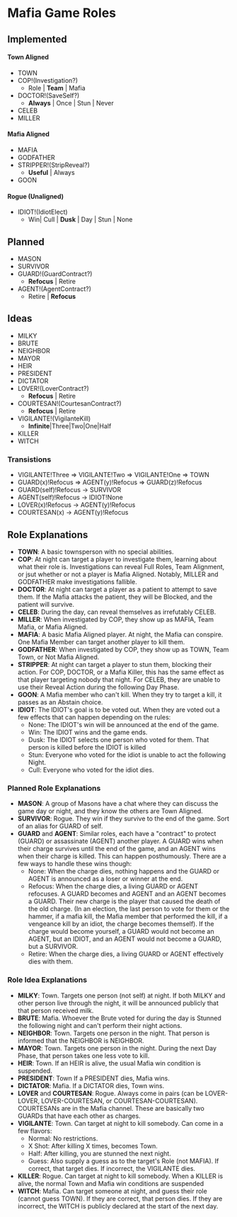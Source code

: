 # Mafia Game Roles

## Implemented

#### Town Aligned
- TOWN
- COP!(Investigation?)
    - Role | **Team** | Mafia
- DOCTOR!(SaveSelf?)
    - **Always** | Once | Stun | Never
- CELEB
- MILLER
#### Mafia Aligned
- MAFIA
- GODFATHER
- STRIPPER!(StripReveal?)
    - **Useful** | Always
- GOON

#### Rogue (Unaligned)
- IDIOT!(IdiotElect)
    - Win| Cull | **Dusk** | Day | Stun | None

## Planned 
- MASON
- SURVIVOR
- GUARD!(GuardContract?)
    - **Refocus** | Retire
- AGENT!(AgentContract?)
    - Retire  | **Refocus**

## Ideas
- MILKY
- BRUTE
- NEIGHBOR
- MAYOR
- HEIR
- PRESIDENT
- DICTATOR
- LOVER!(LoverContract?)
    - **Refocus** | Retire
- COURTESAN!(CourtesanContract?)
    - **Refocus** | Retire
- VIGILANTE!(VigilanteKill)
    - **Infinite**|Three|Two|One|Half
- KILLER
- WITCH

### Transistions
- VIGILANTE!Three => VIGILANTE!Two => VIGILANTE!One => TOWN
- GUARD(x)!Refocus => AGENT(y)!Refocus => GUARD(z)!Refocus
- GUARD(self)!Refocus -> SURVIVOR
- AGENT(self)!Refocus -> IDIOT!None
- LOVER(x)!Refocus -> AGENT(y)!Refocus
- COURTESAN(x) -> AGENT(y)!Refocus

## Role Explanations
- __TOWN__: A basic townsperson with no special abilities.
- __COP__: At night can target a player to investigate them, learning about what their role is. Investigations can reveal Full Roles, Team Alignment, or jsut whether or not a player is Mafia Aligned. Notably, MILLER and GODFATHER make investigations fallible.
- __DOCTOR__: At night can target a player as a patient to attempt to save them. If the Mafia attacks the patient, they will be Blocked, and the patient will survive.
- __CELEB__: During the day, can reveal themselves as irrefutably CELEB.
- __MILLER__: When investigated by COP, they show up as MAFIA, Team Mafia, or Mafia Aligned.
- __MAFIA__: A basic Mafia Aligned player. At night, the Mafia can conspire. One Mafia Member can target another player to kill them.
- __GODFATHER__: When investigated by COP, they show up as TOWN, Team Town, or Not Mafia Aligned.
- __STRIPPER__: At night can target a player to stun them, blocking their action. For COP, DOCTOR, or a Mafia Killer, this has the same effect as that player targeting nobody that night. For CELEB, they are unable to use their Reveal Action during the following Day Phase.
- __GOON__: A Mafia member who can't kill. When they try to target a kill, it passes as an Abstain choice.
- __IDIOT__: The IDIOT's goal is to be voted out. When they are voted out a few effects that can happen depending on the rules:
    - None: The IDIOT's win will be announced at the end of the game.
    - Win: The IDIOT wins and the game ends.
    - Dusk: The IDIOT selects one person who voted for them. That person is killed before the IDIOT is killed
    - Stun: Everyone who voted for the idiot is unable to act the following Night.
    - Cull: Everyone who voted for the idiot dies.

### Planned Role Explanations
- __MASON__: A group of Masons have a chat where they can discuss the game day or night, and they know the others are Town Aligned.
- __SURVIVOR__: Rogue. They win if they survive to the end of the game. Sort of an alias for GUARD of self.
- __GUARD__ and __AGENT__: Similar roles, each have a "contract" to protect (GUARD) or assassinate (AGENT) another player. A GUARD wins when their charge survives until the end of the game, and an AGENT wins when their charge is killed. This can happen posthumously. There are a few ways to handle these wins though:
    - None: When the charge dies, nothing happens and the GUARD or AGENT is announced as a loser or winner at the end.
    - Refocus: When the charge dies, a living GUARD or AGENT refocuses. A GUARD becomes and AGENT and an AGENT becomes a GUARD. Their new charge is the player that caused the death of the old charge. (In an election, the last person to vote for them or the hammer, if a mafia kill, the Mafia member that performed the kill, if a vengeance kill by an idiot, the charge becomes themself). If the charge would become yourself, a GUARD would not become an AGENT, but an IDIOT, and an AGENT would not become a GUARD, but a SURVIVOR.
    - Retire: When the charge dies, a living GUARD or AGENT effectively dies with them.

### Role Idea Explanations
- __MILKY__: Town. Targets one person (not self) at night. If both MILKY and other person live through the night, it will be announced publicly that that person received milk.
- __BRUTE__: Mafia. Whoever the Brute voted for during the day is Stunned the following night and can't perform their night actions.
- __NEIGHBOR__: Town. Targets one person in the night. That person is informed that the NEIGHBOR is NEIGHBOR.
- __MAYOR__: Town. Targets one person in the night. During the next Day Phase, that person takes one less vote to kill.
- __HEIR__: Town. If an HEIR is alive, the usual Mafia win condition is suspended. 
- __PRESIDENT__: Town If a PRESIDENT dies, Mafia wins.
- __DICTATOR__: Mafia. If a DICTATOR dies, Town wins.
- __LOVER__ and __COURTESAN__: Rogue. Always come in pairs (can be LOVER-LOVER, LOVER-COURTESAN, or COURTESAN-COURTESAN). COURTESANs are in the Mafia channel. These are basically two GUARDs that have each other as charges.
- __VIGILANTE__: Town. Can target at night to kill somebody. Can come in a few flavors:
    - Normal: No restrictions.
    - X Shot: After killing X times, becomes Town.
    - Half: After killing, you are stunned the next night.
    - Guess: Also supply a guess as to the target's Role (not MAFIA). If correct, that target dies. If incorrect, the VIGILANTE dies.
- __KILLER__: Rogue. Can target at night to kill somebody. When a KILLER is alive, the normal Town and Mafia win conditions are suspended
- __WITCH__: Mafia. Can target someone at night, and guess their role (cannot guess TOWN). If they are correct, that person dies. If they are incorrect, the WITCH is publicly declared at the start of the next day.
